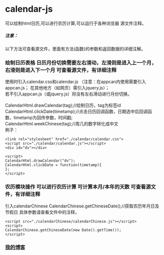 # calendar-js
可以绘制html日历,可以进行农历计算,可以运行于各种浏览器
源文件注释。
##### 注意：
以下方法可查看源文件，里面有方法(函数)的参数和返回数据的详细注解。

### 绘制日历表格 日历月份切换需要左右滑动，左滑则是进入上一个月，右滑则是进入下一个月 可查看源文件，有详细注释
使用时引入calendar.css和calendar.js
（注意：在appcan内使用需要引入appcan.js；
在其他地方（如网页）需引入jquery.js）；<br>
若不引入appcan.js（或jquery.js）将没有左右滑动进行月份切换。<br><br>
CalendarHtml.drawCalendar(tag);//绘制日历，tag为标签id <br>
CalendarHtml.clickDate(timetamp);//点击日历回调函数，日期选中后回调函数，timetamp为回传参数，时间戳;<br>
CalendarHtml.weekChinese(tag);//周几的数字转化成中文<br>
例子：
```
<link rel="stylesheet" href="./calendar/calendar.css">
<script src="./calendar/calendar.js"></script>
<div id="dv"></div>

<script>
CalendarHtml.drawCalendar("dv");
CalendarHtml.clickDate = function(timetamp){
};
</script>
```
### 农历模块操作 可以进行农历计算 可计算本月/本年的天数 可查看源文件，有详细注释
引入calendarChinese
CalendarChinese.getChineseDate();//获取农历年月日及节假日 具体参数请查看文件中的注释，
```
<script src="./calendarChinese/calendarChinese.js"></script>
<script>
CalendarChinese.getChineseDate(new Date().getTime());
</script>
```

### [我的博客](http://blog.sina.com.cn/s/articlelist_6078695441_0_1.html)
